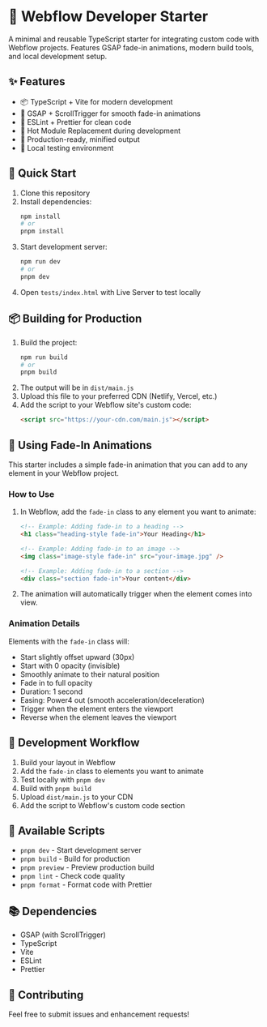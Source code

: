 # 🚀 Webflow Developer Starter

A minimal and reusable TypeScript starter for integrating custom code with Webflow projects. Features GSAP fade-in animations, modern build tools, and local development setup.

## ✨ Features

- 📦 TypeScript + Vite for modern development
- 🎨 GSAP + ScrollTrigger for smooth fade-in animations
- 🧹 ESLint + Prettier for clean code
- 🔄 Hot Module Replacement during development
- 📱 Production-ready, minified output
- 🧪 Local testing environment

## 🚀 Quick Start

1. Clone this repository
2. Install dependencies:
   ```bash
   npm install
   # or
   pnpm install
   ```
3. Start development server:
   ```bash
   npm run dev
   # or
   pnpm dev
   ```
4. Open `tests/index.html` with Live Server to test locally

## 📦 Building for Production

1. Build the project:
   ```bash
   npm run build
   # or
   pnpm build
   ```
2. The output will be in `dist/main.js`
3. Upload this file to your preferred CDN (Netlify, Vercel, etc.)
4. Add the script to your Webflow site's custom code:
   ```html
   <script src="https://your-cdn.com/main.js"></script>
   ```

## 🎨 Using Fade-In Animations

This starter includes a simple fade-in animation that you can add to any element in your Webflow project.

### How to Use

1. In Webflow, add the `fade-in` class to any element you want to animate:

   ```html
   <!-- Example: Adding fade-in to a heading -->
   <h1 class="heading-style fade-in">Your Heading</h1>

   <!-- Example: Adding fade-in to an image -->
   <img class="image-style fade-in" src="your-image.jpg" />

   <!-- Example: Adding fade-in to a section -->
   <div class="section fade-in">Your content</div>
   ```

2. The animation will automatically trigger when the element comes into view.

### Animation Details

Elements with the `fade-in` class will:

- Start slightly offset upward (30px)
- Start with 0 opacity (invisible)
- Smoothly animate to their natural position
- Fade in to full opacity
- Duration: 1 second
- Easing: Power4 out (smooth acceleration/deceleration)
- Trigger when the element enters the viewport
- Reverse when the element leaves the viewport

## 📝 Development Workflow

1. Build your layout in Webflow
2. Add the `fade-in` class to elements you want to animate
3. Test locally with `pnpm dev`
4. Build with `pnpm build`
5. Upload `dist/main.js` to your CDN
6. Add the script to Webflow's custom code section

## 🧹 Available Scripts

- `pnpm dev` - Start development server
- `pnpm build` - Build for production
- `pnpm preview` - Preview production build
- `pnpm lint` - Check code quality
- `pnpm format` - Format code with Prettier

## 📚 Dependencies

- GSAP (with ScrollTrigger)
- TypeScript
- Vite
- ESLint
- Prettier

## 🤝 Contributing

Feel free to submit issues and enhancement requests!
